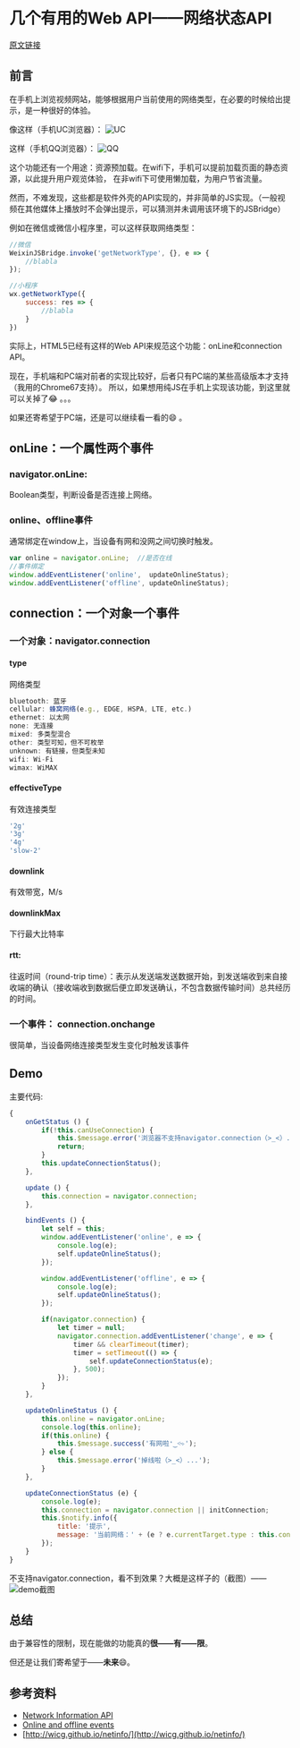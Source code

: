 # 几个有用的Web API——网络状态API

[原文链接](https://denzel.netlify.com/js/useful_webapis_connection.html?_=0987654334523)

## 前言
在手机上浏览视频网站，能够根据用户当前使用的网络类型，在必要的时候给出提示，是一种很好的体验。

像这样（手机UC浏览器）：
![UC](http://p8rbt50i2.bkt.clouddn.com/blogWechatIMG491527678464_.pic.jpg)

这样（手机QQ浏览器）：
![QQ](http://p8rbt50i2.bkt.clouddn.com/blogWechatIMG501527678489_.pic.jpg)

这个功能还有一个用途：资源预加载。在wifi下，手机可以提前加载页面的静态资源，以此提升用户观览体验，
在非wifi下可使用懒加载，为用户节省流量。

然而，不难发现，这些都是软件外壳的API实现的，并非简单的JS实现。（一般视频在其他媒体上播放时不会弹出提示，可以猜测并未调用该环境下的JSBridge）

例如在微信或微信小程序里，可以这样获取网络类型：

```js
//微信
WeixinJSBridge.invoke('getNetworkType', {}, e => {   
	//blabla
});

//小程序
wx.getNetworkType({
	success: res => {
		//blabla
	}
})   
```

实际上，HTML5已经有这样的Web API来规范这个功能：onLine和connection API。

现在，手机端和PC端对前者的实现比较好，后者只有PC端的某些高级版本才支持（我用的Chrome67支持）。
所以，如果想用纯JS在手机上实现该功能，到这里就可以关掉了:joy: 。。。

如果还寄希望于PC端，还是可以继续看一看的:smile: 。

## onLine：一个属性两个事件

### navigator.onLine:
Boolean类型，判断设备是否连接上网络。

### online、offline事件
通常绑定在window上，当设备有网和没网之间切换时触发。
```js
var online = navigator.onLine;  //是否在线
//事件绑定
window.addEventListener('online',  updateOnlineStatus);
window.addEventListener('offline', updateOnlineStatus);
```

## connection：一个对象一个事件

### 一个对象：navigator.connection

#### type
网络类型
```js
bluetooth: 蓝牙
cellular: 蜂窝网络(e.g., EDGE, HSPA, LTE, etc.)
ethernet: 以太网
none: 无连接
mixed: 多类型混合
other: 类型可知，但不可枚举
unknown: 有链接，但类型未知
wifi: Wi-Fi
wimax: WiMAX
```

#### effectiveType
有效连接类型
```js
'2g'
'3g'
'4g'
'slow-2'
```

#### downlink
有效带宽，M/s

#### downlinkMax
下行最大比特率

####  rtt:
往返时间（round-trip time）：表示从发送端发送数据开始，到发送端收到来自接收端的确认（接收端收到数据后便立即发送确认，不包含数据传输时间）总共经历的时间。

### 一个事件： connection.onchange
很简单，当设备网络连接类型发生变化时触发该事件

## Demo
主要代码:
```js
{
	onGetStatus () {
		if(!this.canUseConnection) {
			this.$message.error('浏览器不支持navigator.connection（>_<）...');
			return;
		}
		this.updateConnectionStatus();
	},

	update () {
		this.connection = navigator.connection;
	},

	bindEvents () {
		let self = this;
		window.addEventListener('online', e => {
			console.log(e);
			self.updateOnlineStatus();
		});

		window.addEventListener('offline', e => {
			console.log(e);
			self.updateOnlineStatus();
		});

		if(navigator.connection) {
			let timer = null;
			navigator.connection.addEventListener('change', e => {
				timer && clearTimeout(timer);
				timer = setTimeout(() => {
					self.updateConnectionStatus(e);
				}, 500);
			});
		}
	},

	updateOnlineStatus () {
		this.online = navigator.onLine;
		console.log(this.online);
		if(this.online) {
			this.$message.success('有网啦❛‿˂̵✧');
		} else {
			this.$message.error('掉线啦（>_<）...');
		}
	},

	updateConnectionStatus (e) {
		console.log(e);
		this.connection = navigator.connection || initConnection;
		this.$notify.info({
			title: '提示',
      		message: '当前网络：' + (e ? e.currentTarget.type : this.connection.type || 'unknown')
		});
	}
}
```

<WebAPIs-Connection></WebAPIs-Connection>

不支持navigator.connection，看不到效果？大概是这样子的（截图）——
![demo截图](http://p8rbt50i2.bkt.clouddn.com/blog/WX20180531-115931@2x.png)

## 总结
由于兼容性的限制，现在能做的功能真的**很——有——限**。

但还是让我们寄希望于——**未来**:smile:。


## 参考资料
- [Network Information API](https://developer.mozilla.org/en-US/docs/Web/API/Network_Information_API)
- [Online and offline events](https://developer.mozilla.org/en-US/docs/Web/API/NavigatorOnLine/Online_and_offline_events)
- [http://wicg.github.io/netinfo/](http://wicg.github.io/netinfo/)

<comment-tool></comment-tool>